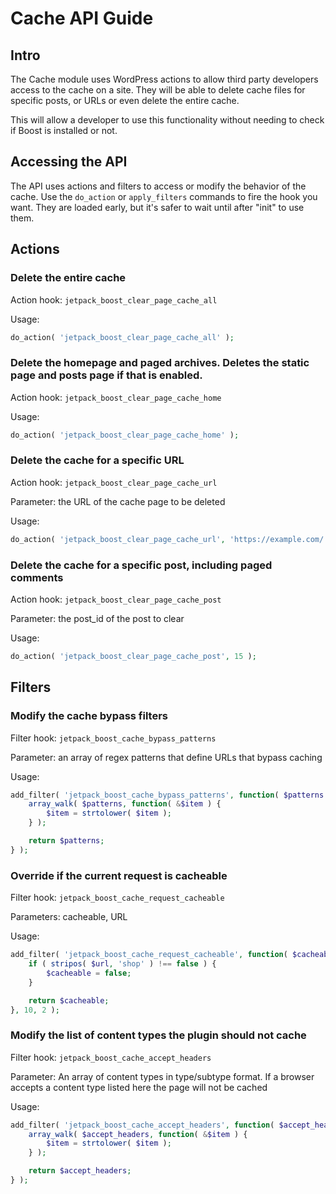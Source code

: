 # Cache API Guide

## Intro

The Cache module uses WordPress actions to allow third party developers access to the cache on a site. They will be able to delete cache files for specific posts, or URLs or even delete the entire cache.

This will allow a developer to use this functionality without needing to check if Boost is installed or not.

## Accessing the API

The API uses actions and filters to access or modify the behavior of the cache. Use the `do_action` or `apply_filters` commands to fire the hook you want. They are loaded early, but it's safer to wait until after "init" to use them.

## Actions

### Delete the entire cache

Action hook: `jetpack_boost_clear_page_cache_all`

Usage:
```php
do_action( 'jetpack_boost_clear_page_cache_all' );
```

### Delete the homepage and paged archives. Deletes the static page and posts page if that is enabled.

Action hook: `jetpack_boost_clear_page_cache_home`

Usage:
```php
do_action( 'jetpack_boost_clear_page_cache_home' );
```

### Delete the cache for a specific URL

Action hook: `jetpack_boost_clear_page_cache_url`

Parameter: the URL of the cache page to be deleted

Usage:
```php
do_action( 'jetpack_boost_clear_page_cache_url', 'https://example.com/' );
```

### Delete the cache for a specific post, including paged comments

Action hook: `jetpack_boost_clear_page_cache_post`

Parameter: the post_id of the post to clear

Usage:
```php
do_action( 'jetpack_boost_clear_page_cache_post', 15 );
```

## Filters

### Modify the cache bypass filters

Filter hook: `jetpack_boost_cache_bypass_patterns`

Parameter: an array of regex patterns that define URLs that bypass caching

Usage:
```php
add_filter( 'jetpack_boost_cache_bypass_patterns', function( $patterns ) {
    array_walk( $patterns, function( &$item ) {
        $item = strtolower( $item );
    } );

    return $patterns;
} );
```

### Override if the current request is cacheable

Filter hook: `jetpack_boost_cache_request_cacheable`

Parameters: cacheable, URL

Usage:
```php
add_filter( 'jetpack_boost_cache_request_cacheable', function( $cacheable, $url ) {
    if ( stripos( $url, 'shop' ) !== false ) {
        $cacheable = false;
    }

    return $cacheable;
}, 10, 2 );
```

### Modify the list of content types the plugin should not cache

Filter hook: `jetpack_boost_cache_accept_headers`

Parameter: An array of content types in type/subtype format. If a browser accepts a content type listed here the page will not be cached

Usage:
```php
add_filter( 'jetpack_boost_cache_accept_headers', function( $accept_headers ) {
    array_walk( $accept_headers, function( &$item ) {
        $item = strtolower( $item );
    } );

    return $accept_headers;
} );
```
